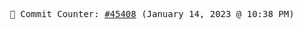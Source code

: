 <p align="center">
    <samp>
        📮 Commit Counter: <a href="https://github.com/Javascript-void0/Javascript-void0/commits/main">#45408</a> (January 14, 2023 @ 10:38 PM)
    </samp>
</p>